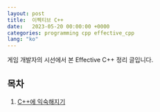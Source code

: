 ```yaml
---
layout: post
title:  이펙티브 C++
date:   2023-05-20 00:00:00 +0000
categories: programming cpp effective_cpp
lang: "ko"
---
```


게임 개발자의 시선에서 본 Effective C++ 정리 글입니다.

## 목차

1. [C++에 익숙해지기](/_posts/2023-05-20-effective-cpp-01-kr.md)